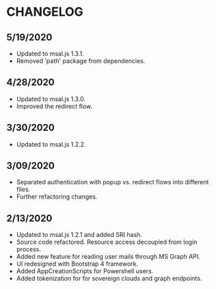 # CHANGELOG

## 5/19/2020

* Updated to msal.js 1.3.1.
* Removed 'path' package from dependencies.

## 4/28/2020

* Updated to msal.js 1.3.0.
* Improved the redirect flow.

## 3/30/2020

* Updated to msal.js 1.2.2.

## 3/09/2020

* Separated authentication with popup vs. redirect flows into different files.
* Further refactoring changes.

## 2/13/2020

* Updated to msal.js 1.2.1 and added SRI hash.
* Source code refactored. Resource access decoupled from login process.
* Added new feature for reading user mails through MS Graph API.
* UI redesigned with Bootstrap 4 framework.
* Added AppCreationScripts for Powershell users.
* Added tokenization for for sovereign clouds and graph endpoints.
